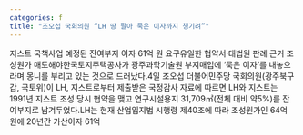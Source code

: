 ```yaml
---
categories: f
title: "조오섭 국회의원 “LH 땅 팔아 묵은 이자까지 챙기려”"
---
```

지스트 국책사업 예정된 잔여부지 이자 61억 원 요구유일한 협약서·대법원 판례 근거 조성원가 매도해야한국토지주택공사가 광주과학기술원 부지매입에 ‘묵은 이자’를 내놓으라며 몽니를 부리고 있는 것으로 드러났다.4일 조오섭 더불어민주당 국회의원(광주북구갑, 국토위)이 LH, 지스트로부터 제출받은 국정감사 자료에 따르면 LH와 지스트는 1991년 지스트 조성 당시 협약을 맺고 연구시설용지 31,709㎡(전체 대비 약5%)를 잔여부지로 남겨두었다.LH는 현재 산업입지법 시행령 제40조에 따라 조성원가인 64억 원에 20년간 가산이자 61억